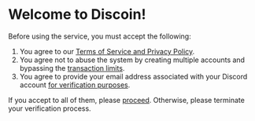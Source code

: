 # Welcome to Discoin!
Before using the service, you must accept the following:

 1. You agree to our [Terms of Service and Privacy Policy](https://github.com/austinhuang0131/Discoin/wiki/ToS-&-Privacy).
 2. You agree not to abuse the system by creating multiple accounts and bypassing the [transaction limits](https://github.com/austinhuang0131/Discoin/wiki/Users#why-are-there-transaction-limits).
 3. You agree to provide your email address associated with your Discord account [for verification purposes](https://github.com/austinhuang0131/Discoin/wiki/Users#why-do-i-need-to-give-out-my-email).
 
If you accept to all of them, please [proceed](https://discordapp.com/oauth2/authorize?client_id=209891886058438656&scope=identify+email&response_type=code&redirect_uri=http://discoin-austinhuang.rhcloud.com/verify). Otherwise, please terminate your verification process.
